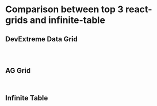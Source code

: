 # Comparison between top 3 react-grids and infinite-table

## DevExtreme Data Grid

<Sandpack deps="devextreme-react,devextreme">

```tsx file=devexpress.app.tsx

```

```html file=devexpress.index.html

```

```ts file=columns.ts

```

</Sandpack>

## AG Grid

<Sandpack deps="ag-grid-community,ag-grid-react,ag-grid-enterprise">

```tsx file=aggrid.page.tsx

```

```ts file=columns.ts

```

</Sandpack>

## Infinite Table

<Sandpack >

```tsx file=infinite.page.tsx

```

```ts file=columns.ts

```

</Sandpack>
